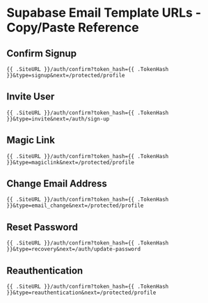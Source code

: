 # Supabase Email Template URLs - Copy/Paste Reference

## Confirm Signup
```
{{ .SiteURL }}/auth/confirm?token_hash={{ .TokenHash }}&type=signup&next=/protected/profile
```

## Invite User
```
{{ .SiteURL }}/auth/confirm?token_hash={{ .TokenHash }}&type=invite&next=/auth/sign-up
```

## Magic Link
```
{{ .SiteURL }}/auth/confirm?token_hash={{ .TokenHash }}&type=magiclink&next=/protected/profile
```

## Change Email Address
```
{{ .SiteURL }}/auth/confirm?token_hash={{ .TokenHash }}&type=email_change&next=/protected/profile
```

## Reset Password
```
{{ .SiteURL }}/auth/confirm?token_hash={{ .TokenHash }}&type=recovery&next=/auth/update-password
```

## Reauthentication
```
{{ .SiteURL }}/auth/confirm?token_hash={{ .TokenHash }}&type=reauthentication&next=/protected/profile
```
